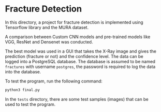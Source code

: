 # Fracture Detection

In this directory, a project for fracture detection is implemented using Tensorflow library and the MURA dataset.

A comparison between Custom CNN models and pre-trained models like VGG, ResNet and Densenet was conducted.

The best model was used in a GUI that takes the X-Ray image and gives the prediction (fracture or not) and the confidence level. The data can be logged into a PostgreSQL database. The database is assumed to be named `fractures` with username `postgres`, the password is required to log the data into the database.

To test the program, run the following command:

```bash
python3 final.py
```

In the `tests` directory, there are some test samples (images) that can be used to test the program.